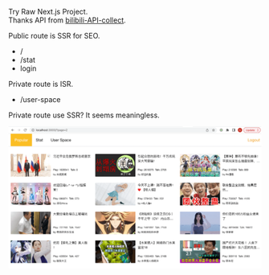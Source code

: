 Try Raw Next.js Project.   
Thanks API from [bilibili-API-collect](https://github.com/SocialSisterYi/bilibili-API-collect).

Public route is SSR for SEO. 
 - /
 - /stat
 - login

Private route is ISR.
 - /user-space


 Private route use SSR? It seems meaningless.

 ![demo](./demo.png)